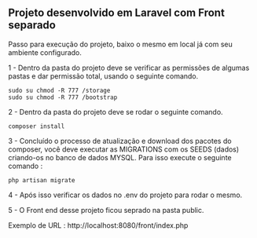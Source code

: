 

## Projeto desenvolvido em Laravel com Front separado

Passo para execução do projeto, baixo o mesmo em local já com seu ambiente configurado.

1 - Dentro da pasta do  projeto deve se verificar as permissões de algumas pastas e dar permissão total, usando o seguinte comando.
```
sudo su chmod -R 777 /storage
sudo su chmod -R 777 /bootstrap
```
2 - Dentro da pasta do projeto deve se rodar o seguinte comando.
```
composer install
```
3 - Concluído o processo de atualização e download dos pacotes do composer, você deve executar as MIGRATIONS com os SEEDS (dados) criando-os no banco de dados MYSQL. Para isso execute o seguinte comando :
```
php artisan migrate
```

4 - Após isso verificar os dados no .env do projeto para rodar o mesmo.


5 - O Front end desse projeto ficou seprado na pasta public.

Exemplo de URL : http://localhost:8080/front/index.php


